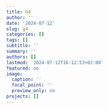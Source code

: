 ```yaml
---
title: G4
author: ''
date: '2024-07-12'
slug: g4
categories: []
tags: []
subtitle: ''
summary: ''
authors: []
lastmod: '2024-07-12T16:12:53+02:00'
featured: no
image:
  caption: ''
  focal_point: ''
  preview_only: no
projects: []
---
```

